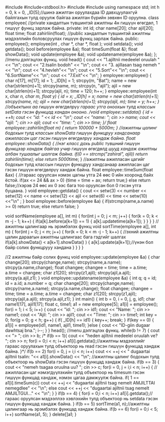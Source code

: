 #include <iostream>
#include<stdbool.h>
#include<iomanip>
#include<cstring>
using namespace std;
int h = 0, k = 0, _ID[5];//шинэ ажилтан оруулахдаа ID давхцуулахгүй байлгахын тулд оруулж байгаа ажилтан бүрийн зөвхөн ID оруулна.
class employee{
    //private хандалтын түвшинтэй ажилтны 4н гишүүн өгөгдөл, 1 гишүүг функц зарлаж байна.
private:
    int id;
    char name[20];
    char ajil[20];
    float time;
    float zahirliin(float);
    //public хандалтын түвшинтэй ажилтны мэдээллийн боловсруулах гишүүн функц зарлаж байна.
public:
    employee();
    employee(int , char *, char *, float );
    void setdata();
    void getdata();
    bool before(employee &a);
    float timeSum(float &);
    float showData();
    void update(employee &a);
    void updatename(employee &a);
};
//menu дэлгэцлэх функц.
void head()
{
    cout << "1.ajiltnii medeelel oruulah " << "\n";
    cout << "2.tsalin bodoh" << "\n";
    cout << "3. ajillasan tsag nemeh " << "\n";
    cout << "4.hevleh"<< "\n";
    cout << "5.Sort"<< "\n";
    cout << "6.SortName"<< "\n";
    cout << "7.Exit"<< "\n";
}
employee::employee()
{
    char n[17], m[17];
    id = 1;
    _ID[h] = 1;
    strcpy(m, "Bat");
    name = new char[strlen(m)+1];
    strcpy(name, m);
    strcpy(n, "ajil");
    ajil = new char[strlen(n)+1];
    strcpy(ajil, n);
    time = 120;
    h++;
}
employee::employee(int x, char *n, char *m, float y)
{
    id = x;
    _ID[h]  = x;
    name = new char[strlen(n)+1];
    strcpy(name, n);
    ajil = new char[strlen(n)+1];
    strcpy(ajil, m);
    time = y;
    h++;
}
//объектынх аа гишүүн өгөгдөлрүү гараас утга оноохын тулд классын setData гэсэн функцад хандан онооно.
/*void employee::setdata()
{
    id = ++h;
    cout << "id: " << id << "\n";
    cout << "name: ";   cin >> name;
    cout << "ajil: ";   cin >> ajil;
    cout << "time: ";   cin >> time;
}*/
float employee::zahirliin(float m)
{
    return 100000 + 5000*m;
}
//ажилтны цалинг бодохын тулд классын showData гишүүн функцруу хандсанаар ажилласан цаг гэсэн гишүүн өгөгдөлрүү хандаж байна.
float employee::showData()
{
    //нэг класс дахь public түвшний гишүүн функцээр хандаж байгаа учир гишүүн өгөгдөлд шууд хандаж ажилтны албан тушаалыг шалгаж байна.
    if(0 == strcmp("zahiral", ajil)) return zahirliin(time);
    else return 5000*time;
}
//ажилтны ажилласан цагийг бодохын тулд классын гишүүн функцруу хандсанаар ажилласан цаг гэсэн гишүүн өгөгдөлрүү хандаж байна.
float employee::timeSum(float &ax)
{
    //гараас оруулсан нэмэх цагны утга 24 өөс 0 ийн хооронд байх ёстой.
    if(ax <= 24 && ax > 0)
    {time = time + ax; return true;}
    else return false;//хэрэв 24 өөс их 0 ээс бага тоо оруулсан бол 0 гэсэн утга буцаана.
}
void employee::getdata()
{
    cout << setw(3) << number << setw(12) << name << setw(12) << ajil << setw(6) << time << setw(10) <<"\n" ;
}
bool employee::before(employee &a)
{
    if(strcmp(name,a.name) >= 0)
    return true;
    else return false;
}

void sortName(employee a[], int m)
{
    for(int j = 0; j < m; j++)
    {
        for(k = 0; k < m -j - 1; k++)
        {
            if(a[k].before(a[k+1]) == 1)
            {
                a[k].updatetime(a[k+1]);
            }
        }
    }
}
//ажилтны цалингаар нь эрэмбэлэх функц
void sortTime(employee a[], int m)
{
    for(int j = 0; j < m; j++)
    {
        for(k = 0; k < m -j - 1; k++)
        {
            //эхний ажилтны цалин дараагын ажилтны цалингаас бага гэдгийг шалгах
            if(a[k].showData() < a[k+1].showData() )
            {
                a[k].update(a[k+1]);//үнэн бол байр солих функцрууу хандана
            }
        }
    }
}


//2 ажилтны байр солих функц
void employee::update(employee &a)
{
    char change[20];
    strcpy(change,name);
    strcpy(name,a.name);
    strcpy(a.name,change);
    float changee;
    changee = time;
    time = a.time;
    a.time = changee;
    char z1[20];
    strcpy(z1,ajil);
    strcpy(ajil,a.ajil);
    strcpy(a.ajil,z1);
}
void employee::updatename(employee &a)
{
    int q;
    q = id;
    id = a.id;
    a.number = q;
    char change[20];
    strcpy(change,name);
    strcpy(name,a.name);
    strcpy(a.name,change);
    float changee;
    changee = time;
    time = a.time;
    a.time = changee;
    char z1[20];
    strcpy(z1,ajil);
    strcpy(ajil,a.ajil);
    strcpy(a.ajil,z1);
}
int main()
{
    int b = 0, i = 0, j, g, id1;
    char name1[17], ajil1[17];
    float c, time1;
    a1 = new employee[5];
    a1[i] = employee();
    for(i = 1; i < 5; i++)
    {
        cout << "id: "; cin >> id1;
        cout << "Name: ";   cin >> name1;
        cout << "Ajil: ";   cin >> ajil1;
        cout << "Time: ";   cin >> time1;
        int key = 0;
        for(g = 0; g < h; g++)
        {
            if(    _ID[h]  == id1)
            {
                key++;
                break;
            }
        if(key == 0)
        {
            a1[i] = employee(id1, name1, ajil1, time1);
        }else
        {
                cout << "ID-giin dugaar dawhtsaj bna.";
                i--;
        }
    }
    head(); //menu дэлгэцлэх функц.
    while(b != 7)
    {
        cout << "> "; cin >> b;
       /* if(b == 1){
            cout << "heden ajiltnii medeelel oruulah ve? "; cin >> n;
            for(i = 0;i < n; i++)
                a1[i].getdata();//ажилтны мэдээллийг гараас оруулахын тулд объектоор нь read гэсэн гишүүн функцад хандаж байна.
        }*/
        if(b == 2)
            for(i = 0, j = i;i < n; i++)
                cout << ++j << " dugaartai ajiltnii tsalin: "<< a1[i].showData() << "\n"; //ажилтны цалинг бодохын тулд объектоор нь showData гэсэн гишүүн функцад хандаж байна.
        if(b == 3)
        {
            cout << "nemeh tsagaa oruulna uu? "; cin >> c;
            for(i = 0, j = i;i < n; i++)
            {
                //ажилласан цаг нэмэгдүүлэхийн тулд объектоор нь timesum гэсэн гишүүн функцад хандаж, нэмэх цагаа дамжуулж байна.
                if( 1 == a1[i].timeSum(c)) cout << ++j << "dugaartai ajiltnii tsag nemelt AMJILTTAI nemegdlee" << "\n";
                else cout << ++j << "dugaartai ajiltnii tsag nemelt AMJILTGUI..." << "\n";
            }
        }
        if(b == 4)
        {
            for(i = 0;i < n; i++)
                a1[i].getdata();//гараас оруулсан мэдээллээ хэвлэхийн тулд объектоор нь setdata гэсэн гишүүн функцад хандаж байна.
        }
        if(b == 5)
            sortTime(a1, n);//ажилтны цалингаар нь эрэмбэлэх функцад хандаж байна.
        if(b == 6)
            for(i = 0;i < 5; i++)
                sortName(a1, 5);
    }
    delete[]a1;
}



